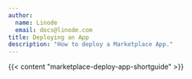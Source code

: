 ```yaml
---
author:
  name: Linode
  email: docs@linode.com
title: Deploying an App
description: "How to deploy a Marketplace App."
---
```


{{< content "marketplace-deploy-app-shortguide" >}}
